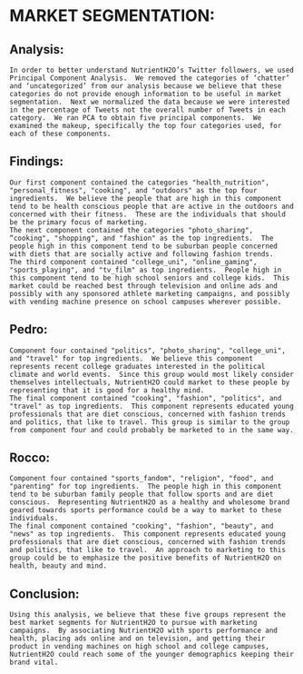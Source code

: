 # MARKET SEGMENTATION:

## Analysis:

    In order to better understand NutrientH2O’s Twitter followers, we used Principal Component Analysis.  We removed the categories of ‘chatter’ and ‘uncategorized’ from our analysis because we believe that these categories do not provide enough information to be useful in market segmentation.  Next we normalized the data because we were interested in the percentage of Tweets not the overall number of Tweets in each category.  We ran PCA to obtain five principal components.  We examined the makeup, specifically the top four categories used, for each of these components. 

## Findings:

    Our first component contained the categories "health_nutrition", "personal_fitness", "cooking", and "outdoors" as the top four ingredients.  We believe the people that are high in this component tend to be health conscious people that are active in the outdoors and concerned with their fitness.  These are the individuals that should be the primary focus of marketing.
    The next component contained the categories "photo_sharing", “cooking", "shopping", and "fashion" as the top ingredients.  The people high in this component tend to be suburban people concerned with diets that are socially active and following fashion trends.  
    The third component contained "college_uni", "online_gaming", "sports_playing", and "tv_film" as top ingredients.  People high in this component tend to be high school seniors and college kids.  This market could be reached best through television and online ads and possibly with any sponsored athlete marketing campaigns, and possibly with vending machine presence on school campuses wherever possible.

## Pedro:

    Component four contained "politics", "photo_sharing", "college_uni", and "travel" for top ingredients.  We believe this component represents recent college graduates interested in the political climate and world events.  Since this group would most likely consider themselves intellectuals, NutrientH2O could market to these people by representing that it is good for a healthy mind.
    The final component contained "cooking", "fashion", "politics", and "travel" as top ingredients.  This component represents educated young professionals that are diet conscious, concerned with fashion trends and politics, that like to travel. This group is similar to the group from component four and could probably be marketed to in the same way.

## Rocco:

    Component four contained "sports_fandom", "religion", "food", and "parenting" for top ingredients.  The people high in this component tend to be suburban family people that follow sports and are diet conscious.  Representing NutrientH2O as a healthy and wholesome brand geared towards sports performance could be a way to market to these individuals.
    The final component contained "cooking", "fashion", "beauty", and "news" as top ingredients.  This component represents educated young professionals that are diet conscious, concerned with fashion trends and politics, that like to travel.  An approach to marketing to this group could be to emphasize the positive benefits of NutrientH2O on health, beauty and mind.

## Conclusion:

    Using this analysis, we believe that these five groups represent the best market segments for NutrientH2O to pursue with marketing campaigns.  By associating NutrientH2O with sports performance and health, placing ads online and on television, and getting their product in vending machines on high school and college campuses, NutrientH2O could reach some of the younger demographics keeping their brand vital.
